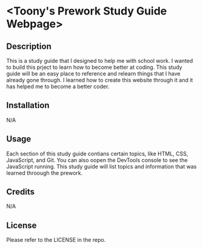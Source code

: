 # <Toony's Prework Study Guide Webpage>

## Description 

This is a study guide that I designed to help me with school work. I wanted to build this prject to learn how to become better at coding. This study guide will be an easy place to reference and relearn things that I have already gone through. I learned how to create this website through it and it has helped me to become a better coder.

## Installation

N/A

## Usage

Each section of this study guide contians certain topics, like HTML, CSS, JavaScript, and Git. You can also oopen the DevTools console to see the JavaScript running. This study guide will list topics and information that was learned throough the prework.

## Credits

N/A

## License

Please refer to the LICENSE in the repo.